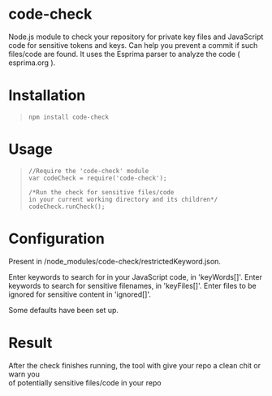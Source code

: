 # code-check
Node.js module to check your repository for private key files and JavaScript code for sensitive tokens and keys. Can help you prevent a commit if such files/code are found. It uses the Esprima parser to analyze the code ( esprima.org ).

# Installation
>```
>npm install code-check
>```

# Usage

>```
>//Require the 'code-check' module
>var codeCheck = require('code-check');
>
>/*Run the check for sensitive files/code 
>in your current working directory and its children*/
>codeCheck.runCheck();
>```

# Configuration
Present in /node_modules/code-check/restrictedKeyword.json.

Enter keywords to search for in your JavaScript code, in 'keyWords[]'.
Enter keywords to search for sensitive filenames, in 'keyFiles[]'.
Enter files to be ignored for sensitive content in 'ignored[]'.

Some defaults have been set up.

# Result
After the check finishes running, the tool with give your repo a clean chit or warn you<br>
of potentially sensitive files/code in your repo


